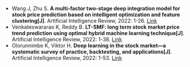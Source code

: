 * Wang J, Zhu S. <b>A multi-factor two-stage deep integration model for stock price prediction based on intelligent optimization and feature clustering[J]</b>. Artificial Intelligence Review, 2022: 1-26. [Link](https://link.springer.com/article/10.1007/s10462-022-10352-9)
* Venkateswararao K, Reddy B. <b>LT-SMF: long term stock market price trend prediction using optimal hybrid machine learning technique[J]</b>. Artificial Intelligence Review, 2022: 1-38. [Link](https://link.springer.com/article/10.1007/s10462-022-10291-5)
* Olorunnimbe K, Viktor H. <b>Deep learning in the stock market—a systematic survey of practice, backtesting, and applications[J]</b>. Artificial Intelligence Review, 2022: 1-53. [Link](https://link.springer.com/article/10.1007/s10462-022-10226-0)
